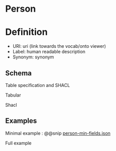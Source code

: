 # Person

# Definition

* URI: uri (link towards the vocab/onto viewer)
* Label: human readable description
* Synonym: synonym


## Schema

Table specification and SHACL

Tabular


Shacl




## Examples

Minimal example
: @@snip [person-min-fields.json](../../assets/entities/person-min-fields.json)

Full example

